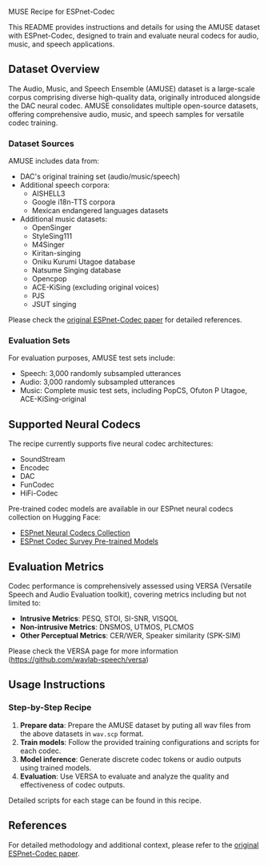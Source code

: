 MUSE Recipe for ESPnet-Codec

This README provides instructions and details for using the AMUSE dataset with ESPnet-Codec, designed to train and evaluate neural codecs for audio, music, and speech applications.

## Dataset Overview

The Audio, Music, and Speech Ensemble (AMUSE) dataset is a large-scale corpus comprising diverse high-quality data, originally introduced alongside the DAC neural codec. AMUSE consolidates multiple open-source datasets, offering comprehensive audio, music, and speech samples for versatile codec training.

### Dataset Sources

AMUSE includes data from:

- DAC's original training set (audio/music/speech)
- Additional speech corpora:
  - AISHELL3
  - Google i18n-TTS corpora
  - Mexican endangered languages datasets
- Additional music datasets:
  - OpenSinger
  - StyleSing111
  - M4Singer
  - Kiritan-singing
  - Oniku Kurumi Utagoe database
  - Natsume Singing database
  - Opencpop
  - ACE-KiSing (excluding original voices)
  - PJS
  - JSUT singing

Please check the [original ESPnet-Codec paper](http://arxiv.org/abs/2409.15897v2) for detailed references.

### Evaluation Sets

For evaluation purposes, AMUSE test sets include:

- Speech: 3,000 randomly subsampled utterances
- Audio: 3,000 randomly subsampled utterances
- Music: Complete music test sets, including PopCS, Ofuton P Utagoe, ACE-KiSing-original

## Supported Neural Codecs

The recipe currently supports five neural codec architectures:

- SoundStream
- Encodec
- DAC
- FunCodec
- HiFi-Codec

Pre-trained codec models are available in our ESPnet neural codecs collection on Hugging Face:

- [ESPnet Neural Codecs Collection](https://huggingface.co/collections/espnet/neural-codecs-67cb8c96859c53a6131a85ec)
- [ESPnet Codec Survey Pre-trained Models](https://huggingface.co/collections/espnet/codec-survey-pre-trained-models-67ce8e09568b741d1c4483c8)

## Evaluation Metrics

Codec performance is comprehensively assessed using VERSA (Versatile Speech and Audio Evaluation toolkit), covering metrics including but not limited to:

- **Intrusive Metrics**: PESQ, STOI, SI-SNR, VISQOL
- **Non-intrusive Metrics**: DNSMOS, UTMOS, PLCMOS
- **Other Perceptual Metrics**: CER/WER, Speaker similarity (SPK-SIM)

Please check the VERSA page for more information (https://github.com/wavlab-speech/versa)

## Usage Instructions

### Step-by-Step Recipe

1. **Prepare data**: Prepare the AMUSE dataset by puting all wav files from the above datasets in `wav.scp` format.
2. **Train models**: Follow the provided training configurations and scripts for each codec.
3. **Model inference**: Generate discrete codec tokens or audio outputs using trained models.
4. **Evaluation**: Use VERSA to evaluate and analyze the quality and effectiveness of codec outputs.

Detailed scripts for each stage can be found in this recipe.

## References

For detailed methodology and additional context, please refer to the [original ESPnet-Codec paper](http://arxiv.org/abs/2409.15897v2).
